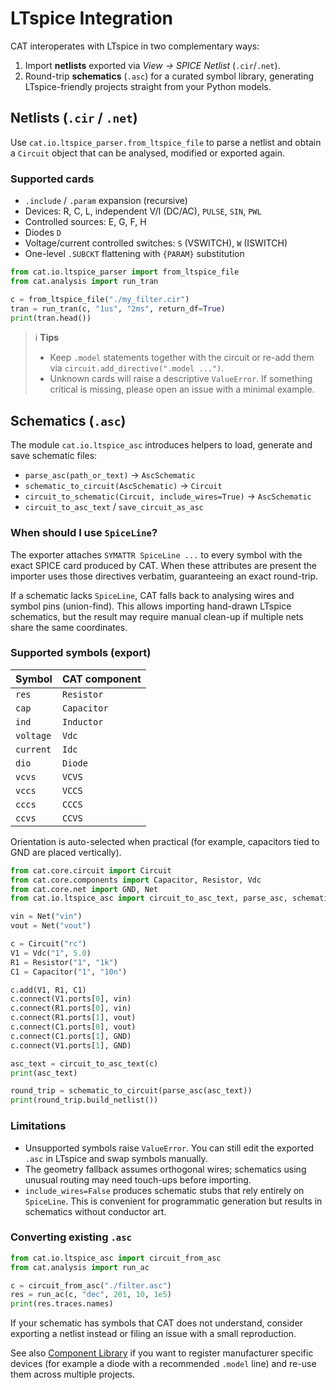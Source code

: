 # LTspice Integration

CAT interoperates with LTspice in two complementary ways:

1. Import **netlists** exported via *View → SPICE Netlist* (`.cir`/`.net`).
2. Round-trip **schematics** (`.asc`) for a curated symbol library, generating
   LTspice-friendly projects straight from your Python models.

## Netlists (`.cir` / `.net`)

Use `cat.io.ltspice_parser.from_ltspice_file` to parse a netlist and obtain a
`Circuit` object that can be analysed, modified or exported again.

### Supported cards

- `.include` / `.param` expansion (recursive)
- Devices: R, C, L, independent V/I (DC/AC), `PULSE`, `SIN`, `PWL`
- Controlled sources: E, G, F, H
- Diodes `D`
- Voltage/current controlled switches: `S` (VSWITCH), `W` (ISWITCH)
- One-level `.SUBCKT` flattening with `{PARAM}` substitution

```python
from cat.io.ltspice_parser import from_ltspice_file
from cat.analysis import run_tran

c = from_ltspice_file("./my_filter.cir")
tran = run_tran(c, "1us", "2ms", return_df=True)
print(tran.head())
```

> ℹ️ **Tips**
> - Keep `.model` statements together with the circuit or re-add them via
>   `circuit.add_directive(".model ...")`.
> - Unknown cards will raise a descriptive `ValueError`. If something critical is
>   missing, please open an issue with a minimal example.

## Schematics (`.asc`)

The module `cat.io.ltspice_asc` introduces helpers to load, generate and save
schematic files:

- `parse_asc(path_or_text)` → `AscSchematic`
- `schematic_to_circuit(AscSchematic)` → `Circuit`
- `circuit_to_schematic(Circuit, include_wires=True)` → `AscSchematic`
- `circuit_to_asc_text` / `save_circuit_as_asc`

### When should I use `SpiceLine`?

The exporter attaches `SYMATTR SpiceLine ...` to every symbol with the exact
SPICE card produced by CAT. When these attributes are present the importer uses
those directives verbatim, guaranteeing an exact round-trip.

If a schematic lacks `SpiceLine`, CAT falls back to analysing wires and symbol
pins (union-find). This allows importing hand-drawn LTspice schematics, but the
result may require manual clean-up if multiple nets share the same coordinates.

### Supported symbols (export)

| Symbol    | CAT component                     |
|-----------|----------------------------------|
| `res`     | `Resistor`                       |
| `cap`     | `Capacitor`                      |
| `ind`     | `Inductor`                       |
| `voltage` | `Vdc`                            |
| `current` | `Idc`                            |
| `dio`     | `Diode`                          |
| `vcvs`    | `VCVS`                           |
| `vccs`    | `VCCS`                           |
| `cccs`    | `CCCS`                           |
| `ccvs`    | `CCVS`                           |

Orientation is auto-selected when practical (for example, capacitors tied to
GND are placed vertically).

```python
from cat.core.circuit import Circuit
from cat.core.components import Capacitor, Resistor, Vdc
from cat.core.net import GND, Net
from cat.io.ltspice_asc import circuit_to_asc_text, parse_asc, schematic_to_circuit

vin = Net("vin")
vout = Net("vout")

c = Circuit("rc")
V1 = Vdc("1", 5.0)
R1 = Resistor("1", "1k")
C1 = Capacitor("1", "10n")

c.add(V1, R1, C1)
c.connect(V1.ports[0], vin)
c.connect(R1.ports[0], vin)
c.connect(R1.ports[1], vout)
c.connect(C1.ports[0], vout)
c.connect(C1.ports[1], GND)
c.connect(V1.ports[1], GND)

asc_text = circuit_to_asc_text(c)
print(asc_text)

round_trip = schematic_to_circuit(parse_asc(asc_text))
print(round_trip.build_netlist())
```

### Limitations

- Unsupported symbols raise `ValueError`. You can still edit the exported `.asc`
  in LTspice and swap symbols manually.
- The geometry fallback assumes orthogonal wires; schematics using unusual
  routing may need touch-ups before importing.
- `include_wires=False` produces schematic stubs that rely entirely on
  `SpiceLine`. This is convenient for programmatic generation but results in
  schematics without conductor art.

### Converting existing `.asc`

```python
from cat.io.ltspice_asc import circuit_from_asc
from cat.analysis import run_ac

c = circuit_from_asc("./filter.asc")
res = run_ac(c, "dec", 201, 10, 1e5)
print(res.traces.names)
```

If your schematic has symbols that CAT does not understand, consider exporting a
netlist instead or filing an issue with a small reproduction.

See also [Component Library](components-library.md) if you want to register manufacturer
specific devices (for example a diode with a recommended `.model` line) and
re-use them across multiple projects.
